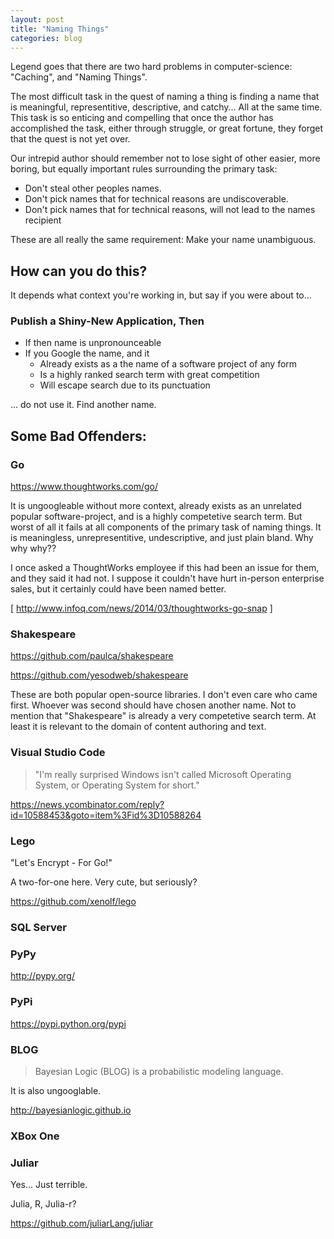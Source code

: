 ```yaml
---
layout: post
title: "Naming Things"
categories: blog
---
```


Legend goes that there are two hard problems in
computer-science: "Caching", and "Naming Things".

The most difficult task in the quest of naming a thing is finding
a name that is meaningful, representitive, descriptive, and catchy...
All at the same time.
This task is so enticing and compelling
that once the author has accomplished the task, either through
struggle, or great fortune, they forget that the quest is not
yet over.

<!--more-->

Our intrepid author should remember not to lose sight
of other easier, more boring, but equally important rules
surrounding the primary task:

* Don't steal other peoples names.
* Don't pick names that for technical reasons are undiscoverable.
* Don't pick names that for technical reasons, will not lead to the names recipient

These are all really the same requirement: Make your name unambiguous.

## How can you do this?

It depends what context you're working in, but say if you were about to...

### Publish a Shiny-New Application, Then

* If then name is unpronounceable
* If you Google the name, and it
	- Already exists as a the name of a software project of any form
	- Is a highly ranked search term with great competition
	- Will escape search due to its punctuation
	
... do not use it. Find another name.

## Some Bad Offenders:

### Go

<https://www.thoughtworks.com/go/>

It is ungoogleable without more context, already exists as an unrelated popular
software-project, and is a highly competetive search term. But worst of all it
fails at all components of the primary task of naming things. It is meaningless,
unrepresentitive, undescriptive, and just plain bland. Why why why??

I once asked a ThoughtWorks employee if this had been an issue for them, and
they said it had not. I suppose it couldn't have hurt in-person enterprise sales,
but it certainly could have been named better.

[ <http://www.infoq.com/news/2014/03/thoughtworks-go-snap> ]

### Shakespeare

<https://github.com/paulca/shakespeare>

<https://github.com/yesodweb/shakespeare>

These are both popular open-source libraries. I don't even care who came first.
Whoever was second should have chosen another name. Not to mention that
"Shakespeare" is already a very competetive search term. At least it is
relevant to the domain of content authoring and text.


### Visual Studio Code

> "I'm really surprised Windows isn't called Microsoft Operating System,
>  or Operating System for short."

<https://news.ycombinator.com/reply?id=10588453&goto=item%3Fid%3D10588264>


### Lego

"Let's Encrypt - For Go!"

A two-for-one here. Very cute, but seriously?

<https://github.com/xenolf/lego>


### SQL Server

### PyPy

<http://pypy.org/>

### PyPi

<https://pypi.python.org/pypi>

### BLOG

> Bayesian Logic (BLOG) is a probabilistic modeling language.

It is also ungooglable.

<http://bayesianlogic.github.io>

### XBox One

### Juliar

Yes... Just terrible.

Julia, R, Julia-r?

<https://github.com/juliarLang/juliar>
